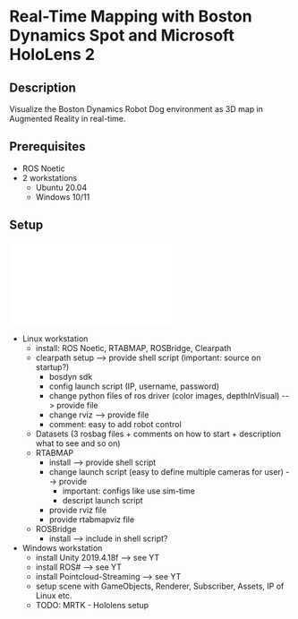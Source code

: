 # Real-Time Mapping with Boston Dynamics Spot and Microsoft HoloLens 2
## Description
Visualize the Boston Dynamics Robot Dog environment as 3D map in Augmented Reality in real-time.
## Prerequisites
- ROS Noetic
- 2 workstations
  - Ubuntu 20.04
  - Windows 10/11
## Setup
![Setup](doc/images/setup.pdf)
- Linux workstation
  - install: ROS Noetic, RTABMAP, ROSBridge, Clearpath 
  - clearpath setup --> provide shell script (important: source on startup?)
    - bosdyn sdk
    - config launch script (IP, username, password)
    - change python files of ros driver (color images, depthInVisual) --> provide file
    - change rviz --> provide file
    - comment: easy to add robot control 
  - Datasets (3 rosbag files + comments on how to start + description what to see and so on)
  - RTABMAP
    - install --> provide shell script
    - change launch script (easy to define multiple cameras for user) --> provide
      - important: configs like use sim-time
      - descript launch script
    - provide rviz file
    - provide rtabmapviz file
  - ROSBridge
    - install --> include in shell script?
- Windows workstation
  - install Unity 2019.4.18f --> see YT
  - install ROS# --> see YT
  - install Pointcloud-Streaming --> see YT
  - setup scene with GameObjects, Renderer, Subscriber, Assets, IP of Linux etc.
  - TODO: MRTK - Hololens setup

